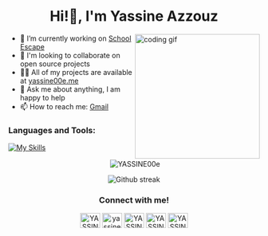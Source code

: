 <h1 align="center">Hi!👋, I'm Yassine Azzouz</h1>
<img align="right" src="https://media.giphy.com/media/PiQejEf31116URju4V/giphy.gif" alt="coding gif" width="250">


- :telescope: I’m currently working on [School Escape](https://github.com/YASSINE00e/School-Escape)
- :seedling: I'm looking to collaborate on open source projects
- 👨‍💻 All of my projects are available at [yassine00e.me](https://www.yassine00e.me)
- 💬 Ask me about anything, I am happy to help
- 📫 How to reach me: <a href="mailto:yassine00e@gmail.com">Gmail</a>


<h3 align="left">Languages and Tools:</h3>

[![My Skills](https://skillicons.dev/icons?i=cs,react,dotnet,py,unity,ps)](https://skillicons.dev)



<div align="center">
<p>&nbsp;<img align="center" src="https://github-readme-stats.vercel.app/api?username=YASSINE00e&show_icons=true&locale=en&theme=github_dark&hide_border=true" alt="YASSINE00e" /></p>
</div>

<div align="center">
<p>
<img src="https://github-readme-streak-stats.herokuapp.com?user=YASSINE00e&theme=github-dark-blue&hide_border=true" alt="Github streak" />
</p>
</div>

<h3 align="center">Connect with me!</h3>
<p align="center">
<a href="https://linkedin.com/in/YASSINE00e" target="blank"><img align="center" src="https://raw.githubusercontent.com/rahuldkjain/github-profile-readme-generator/master/src/images/icons/Social/linked-in-alt.svg" alt="YASSINE00e" height="30" width="40" /></a>
<a href="https://www.leetcode.com/yassine00e" target="blank"><img align="center" src="https://raw.githubusercontent.com/rahuldkjain/github-profile-readme-generator/master/src/images/icons/Social/leet-code.svg" alt="yassine00e" height="30" width="40" /></a>
<a href="https://twitter.com/YASSINE00e" target="blank"><img align="center" src="https://raw.githubusercontent.com/rahuldkjain/github-profile-readme-generator/master/src/images/icons/Social/twitter.svg" alt="YASSINE00e" height="30" width="40" /></a>
<a href="https://instagram.com/yassineeazzouz" target="blank"><img align="center" src="https://raw.githubusercontent.com/rahuldkjain/github-profile-readme-generator/master/src/images/icons/Social/instagram.svg" alt="YASSINE00e" height="30" width="40" /></a>
<a href="https://discord.gg/TzQas8K4VF" target="blank"><img align="center" src="https://raw.githubusercontent.com/rahuldkjain/github-profile-readme-generator/master/src/images/icons/Social/discord.svg" alt="YASSINE00e" height="30" width="40" /></a>
</p>
